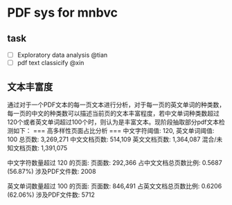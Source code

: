 # PDF sys for mnbvc

## task
- [ ] Exploratory data analysis @tian
- [ ] pdf text classicify @xin

## 文本丰富度
通过对于一个PDF文本的每一页文本进行分析，对于每一页的英文单词的种类数，每一页的中文的种类数可以描述当前页的文本丰富程度，若中文单词种类数超过120个或者英文单词超过100个时，则认为是丰富文本。现阶段抽取部分pdf文本检测如下：
=== 高多样性页面占比分析 ===
中文字符阈值: 120, 英文单词阈值: 100
总页数: 3,269,271
  中文文档页数: 514,109
  英文文档页数: 1,364,087
  混合/未知文档页数: 1,391,075

中文字符数量超过 120 的页面:
  页面数: 292,366
  占中文文档总页数比例: 0.5687 (56.87%)
  涉及PDF文件数: 2008

英文单词数量超过 100 的页面:
  页面数: 846,491
  占英文文档总页数比例: 0.6206 (62.06%)
  涉及PDF文件数: 5712